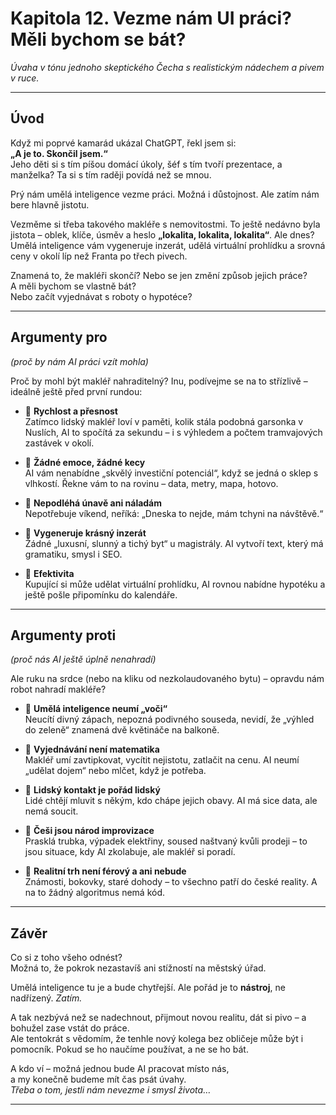# Kapitola 12. Vezme nám UI práci? Měli bychom se bát?

*Úvaha v tónu jednoho skeptického Čecha s realistickým nádechem a pivem v ruce.*

---

## Úvod

Když mi poprvé kamarád ukázal ChatGPT, řekl jsem si:  
**„A je to. Skončil jsem.“**  
Jeho děti si s tím píšou domácí úkoly, šéf s tím tvoří prezentace, a manželka? Ta si s tím raději povídá než se mnou.

Prý nám umělá inteligence vezme práci. Možná i důstojnost. Ale zatím nám bere hlavně jistotu.

Vezměme si třeba takového makléře s nemovitostmi. To ještě nedávno byla jistota – oblek, klíče, úsměv a heslo **„lokalita, lokalita, lokalita“**. Ale dnes? Umělá inteligence vám vygeneruje inzerát, udělá virtuální prohlídku a srovná ceny v okolí líp než Franta po třech pivech.

Znamená to, že makléři skončí? Nebo se jen změní způsob jejich práce?  
A měli bychom se vlastně bát?  
Nebo začít vyjednávat s roboty o hypotéce?

---

## Argumenty pro  
*(proč by nám AI práci vzít mohla)*

Proč by mohl být makléř nahraditelný? Inu, podívejme se na to střízlivě – ideálně ještě před první rundou:

- 🔹 **Rychlost a přesnost**  
  Zatímco lidský makléř loví v paměti, kolik stála podobná garsonka v Nuslích, AI to spočítá za sekundu – i s výhledem a počtem tramvajových zastávek v okolí.

- 🔹 **Žádné emoce, žádné kecy**  
  AI vám nenabídne „skvělý investiční potenciál“, když se jedná o sklep s vlhkostí. Řekne vám to na rovinu – data, metry, mapa, hotovo.

- 🔹 **Nepodléhá únavě ani náladám**  
  Nepotřebuje víkend, neříká: „Dneska to nejde, mám tchyni na návštěvě.“

- 🔹 **Vygeneruje krásný inzerát**  
  Žádné „luxusní, slunný a tichý byt“ u magistrály. AI vytvoří text, který má gramatiku, smysl i SEO.

- 🔹 **Efektivita**  
  Kupující si může udělat virtuální prohlídku, AI rovnou nabídne hypotéku a ještě pošle připomínku do kalendáře.

---

## Argumenty proti  
*(proč nás AI ještě úplně nenahradí)*

Ale ruku na srdce (nebo na kliku od nezkolaudovaného bytu) – opravdu nám robot nahradí makléře?

- 🔸 **Umělá inteligence neumí „voči“**  
  Neucítí divný zápach, nepozná podivného souseda, nevidí, že „výhled do zeleně“ znamená dvě květináče na balkoně.

- 🔸 **Vyjednávání není matematika**  
  Makléř umí zavtipkovat, vycítit nejistotu, zatlačit na cenu. AI neumí „udělat dojem“ nebo mlčet, když je potřeba.

- 🔸 **Lidský kontakt je pořád lidský**  
  Lidé chtějí mluvit s někým, kdo chápe jejich obavy. AI má sice data, ale nemá soucit.

- 🔸 **Češi jsou národ improvizace**  
  Prasklá trubka, výpadek elektřiny, soused naštvaný kvůli prodeji – to jsou situace, kdy AI zkolabuje, ale makléř si poradí.

- 🔸 **Realitní trh není férový a ani nebude**  
  Známosti, bokovky, staré dohody – to všechno patří do české reality. A na to žádný algoritmus nemá kód.

---

## Závěr

Co si z toho všeho odnést?  
Možná to, že pokrok nezastavíš ani stížností na městský úřad.

Umělá inteligence tu je a bude chytřejší. Ale pořád je to **nástroj**, ne nadřízený. *Zatím.*

A tak nezbývá než se nadechnout, přijmout novou realitu, dát si pivo – a bohužel zase vstát do práce.  
Ale tentokrát s vědomím, že tenhle nový kolega bez obličeje může být i pomocník. Pokud se ho naučíme používat, a ne se ho bát.

A kdo ví – možná jednou bude AI pracovat místo nás,  
a my konečně budeme mít čas psát úvahy.  
*Třeba o tom, jestli nám nevezme i smysl života…*

---